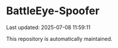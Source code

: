 # BattleEye-Spoofer

Last updated: 2025-07-08 11:59:11

This repository is automatically maintained.
